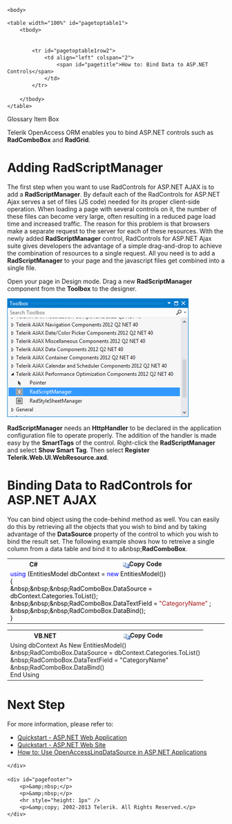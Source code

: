 ﻿<!DOCTYPE html>
<html>
	<head>
		<title>Title of the document</title>
	</head>

	<body>


</html>

<div style="DISPLAY: none">
	<input name="userDataCache" type="hidden" class="userDataStyle" id="userDataCache" />
	<input name="hiddenScrollOffset" type="hidden" id="hiddenScrollOffset" />
</div>
<img name="collapseImage" style="DISPLAY: none; WIDTH: 0px; HEIGHT: 0px" id="collapseImage" src="images/collapse.gif" />
<img name="expandImage" style="DISPLAY: none; WIDTH: 0px; HEIGHT: 0px" id="expandImage" src="images/expand.gif" />
<img name="copyImage" style="DISPLAY: none; WIDTH: 0px; HEIGHT: 0px" id="copyImage" src="images/copycode.gif" />
<img name="copyHoverImage" style="DISPLAY: none; WIDTH: 0px; HEIGHT: 0px" id="copyHoverImage" src="images/copycodeHighlight.gif" />

<div id="pagetop">


	<table width="100%" id="pagetoptable1">
		<tbody>


			<tr id="pagetoptable1row2">
				<td align="left" colspan="2">
					<span id="pagetitle">How to: Bind Data to ASP.NET Controls</span>
				</td>
			</tr>

		</tbody>
	</table>
</div>

<div class="hspopupbubble" id="hsglossaryitembox">
	<p>Glossary Item Box</p>
</div>

<div id="pagebody">
	<div id="mainbody">
		<p>
			Telerik OpenAccess ORM enables you to bind ASP.NET controls such as <strong>RadComboBox</strong> and <strong>RadGrid</strong>.
		</p>
		<h1>Adding RadScriptManager</h1>
		<p>
			The first step when you want to use RadControls for ASP.NET AJAX is to add a <strong>RadScriptManager</strong>. By default each of the RadControls for ASP.NET Ajax serves a set of files (JS code) needed for its proper client-side operation. When loading a page with several controls on it, the number of these files can become very large, often resulting in a reduced page load time and increased traffic. The reason for this problem is that browsers make a separate request to the server for each of these resources. With the newly added <strong>RadScriptManager</strong> control, RadControls for ASP.NET Ajax suite gives developers the advantage of a simple drag-and-drop to achieve the combination of resources to a single request. All you need is to add a <strong>RadScriptManager</strong> to your page and the javascript files get combined into a single file.
		</p>
		<p>
			Open your page in Design mode. Drag a new <strong>RadScriptManager</strong> component from the <strong>Toolbox</strong> to the designer.
		</p>
		<p>
			<img border="0" src="images/1DevGuide-IntegrTelerikProducts-AspNet-DataBind-010.png" alt="" />
		</p>
		<p>
			<strong>RadScriptManager</strong> needs an <strong>HttpHandler</strong> to be declared in the application configuration file to operate properly. The addition of the handler is made easy by the <strong>SmartTags</strong> of the control. Right-click the <strong>RadScriptManager</strong> and select <strong>Show Smart Tag</strong>. Then select <strong>Register Telerik.Web.UI.WebResource.axd</strong>.
		</p>
		<h1>Binding Data to RadControls for ASP.NET AJAX</h1>
		<p>
			You can bind object using the code-behind method as well. You can easily do this by retrieving all the objects that you wish to bind and by taking advantage of the <strong>DataSource</strong> property of the control to which you wish to bind the result set. The following example shows how to retreive a single column from a data table and bind it to a&amp;nbsp;<strong>RadComboBox</strong>.
		</p>
		<div class="LanguageSpecific" id="Syntax_CS">
			<table cellpadding="0" width="100%" cellspacing="0" class="syntaxtable">
				<tbody>
					<tr>
						<th>C#</th>
						<th>
							<span class="hs-onlineonly">
								<span onmouseover="changeCopyCodeIcon(this,true)" onclick="copyCode(this)" class="copyCode" onmouseout="changeCopyCodeIcon(this,false)" onkeypress="CopyCode_CheckKey(this)" onfocusin="changeCopyCodeIcon(this,true)" onfocusout="changeCopyCodeIcon(this,false)" tabindex="0">
									<img name="ccImage" align="absMiddle" class="copyCodeImage" src="images/copycode.gif" />Copy Code
								</span>
							</span>
						</th>
					</tr>
					<tr>
						<td colspan="2">
							<div class="colorizedcode">
								<font color="blue">using</font>
								<font color="black">(EntitiesModel dbContext =</font>
								<font color="blue">new</font>
								<font color="black">
									EntitiesModel())<br />{<br />&amp;nbsp;&amp;nbsp;&amp;nbsp;RadComboBox.DataSource = dbContext.Categories.ToList();<br />&amp;nbsp;&amp;nbsp;&amp;nbsp;RadComboBox.DataTextField =
								</font>
								<font color="#a31515">&quot;CategoryName&quot;</font>
								<font color="black">
									;<br />&amp;nbsp;&amp;nbsp;&amp;nbsp;RadComboBox.DataBind();<br />}
								</font>
							</div>
						</td>
					</tr>
				</tbody>
			</table>
		</div>
		<div class="LanguageSpecific" id="Syntax_VB.NET">
			<table cellpadding="0" width="100%" cellspacing="0" class="syntaxtable">
				<tbody>
					<tr>
						<th>VB.NET</th>
						<th>
							<span class="hs-onlineonly">
								<span onmouseover="changeCopyCodeIcon(this,true)" onclick="copyCode(this)" class="copyCode" onmouseout="changeCopyCodeIcon(this,false)" onkeypress="CopyCode_CheckKey(this)" onfocusin="changeCopyCodeIcon(this,true)" onfocusout="changeCopyCodeIcon(this,false)" tabindex="0">
									<img name="ccImage" align="absMiddle" class="copyCodeImage" src="images/copycode.gif" />Copy Code
								</span>
							</span>
						</th>
					</tr>
					<tr>
						<td colspan="2">
							<div class="colorizedvbcode">
								<font class="keyword">Using</font> dbContext <font class="keyword">As</font> <font class="keyword">New</font> EntitiesModel()<br />&amp;nbsp;RadComboBox.DataSource = dbContext.Categories.ToList()<br />&amp;nbsp;RadComboBox.DataTextField = <font class="string">&quot;CategoryName&quot;</font><br />&amp;nbsp;RadComboBox.DataBind()<br /><font class="keyword">End</font> <font class="keyword">Using</font>
							</div>
						</td>
					</tr>
				</tbody>
			</table>
		</div>
		<h1>Next Step</h1>
		<p>For more information, please refer to:</p>
		<ul>
			<li>
				<a href="getting-started-root-quickstart-aspnet-overview.html">Quickstart - ASP.NET Web Application</a>
				<li>
					<a href="quickstart-asp-web-site-overview.html">Quickstart - ASP.NET Web Site</a>
					<li>
						<a style="auto-update-caption: true" href="developer-guide-integr-telerik-products-asp-ajax-use-oadatasource.html">How to: Use OpenAccessLinqDataSource in ASP.NET Applications</a>
					</li>
				</li>
			</li>
		</ul>
		<a name="seealsobookmark" id="seealsobookmark"></a>

	</div>

	<div id="pagefooter">
		<p>&amp;nbsp;</p>
		<p>&amp;nbsp;</p>
		<hr style="height: 1px" />
		<p>&amp;copy; 2002-2013 Telerik. All Rights Reserved.</p>
	</div>
</div>

</body>